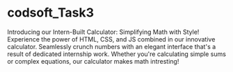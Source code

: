 # codsoft_Task3
Introducing our Intern-Built Calculator: Simplifying Math with Style!  Experience the power of HTML, CSS, and JS combined in our innovative calculator. Seamlessly crunch numbers with an elegant interface that's a result of dedicated internship work. Whether you're calculating simple sums or complex equations, our calculator makes math intresting!
